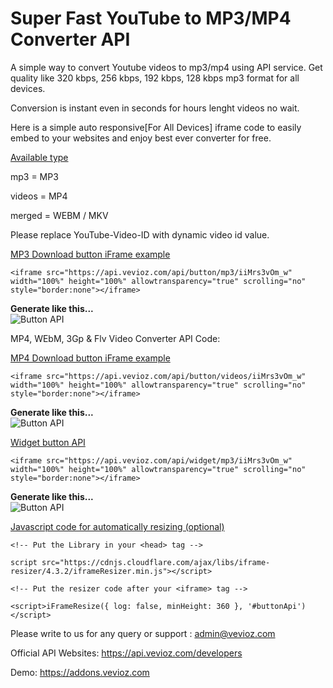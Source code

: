 # Super Fast YouTube to MP3/MP4 Converter API

A simple way to convert Youtube videos to mp3/mp4 using API service. Get quality like 320 kbps, 256 kbps, 192 kbps, 128 kbps mp3 format for all devices.

Conversion is instant even in seconds for hours lenght videos no wait.

Here is a simple auto responsive[For All Devices] iframe code to easily embed to your websites and enjoy best ever converter for free.

<ins>Available type</ins>

mp3 = MP3

videos = MP4

merged = WEBM / MKV

Please replace YouTube-Video-ID with dynamic video id value.

<ins>MP3 Download button iFrame example</ins> 

```<iframe src="https://api.vevioz.com/api/button/mp3/iiMrs3vOm_w" width="100%" height="100%" allowtransparency="true" scrolling="no" style="border:none"></iframe>```

**Generate like this...**  
![Button API](https://assets.vevioz.com/img/mp3.png)  

MP4, WEbM, 3Gp & Flv Video Converter API Code:

<ins>MP4 Download button iFrame example</ins>

```<iframe src="https://api.vevioz.com/api/button/videos/iiMrs3vOm_w" width="100%" height="100%" allowtransparency="true" scrolling="no" style="border:none"></iframe>```

**Generate like this...**  
![Button API](https://assets.vevioz.com/img/mp4.png)

<ins>Widget button API</ins>

```<iframe src="https://api.vevioz.com/api/widget/mp3/iiMrs3vOm_w" width="100%" height="100%" allowtransparency="true" scrolling="no" style="border:none"></iframe>```

**Generate like this...**  
![Button API](https://assets.vevioz.com/img/widget.png)

<ins>Javascript code for automatically resizing (optional)</ins>

```<!-- Put the Library in your <head> tag -->```

```script src="https://cdnjs.cloudflare.com/ajax/libs/iframe-resizer/4.3.2/iframeResizer.min.js"></script>```

```<!-- Put the resizer code after your <iframe> tag -->```

```<script>iFrameResize({ log: false, minHeight: 360 }, '#buttonApi')</script>```

Please write to us for any query or support : admin@vevioz.com

Official API Websites: 
https://api.vevioz.com/developers

Demo: https://addons.vevioz.com
